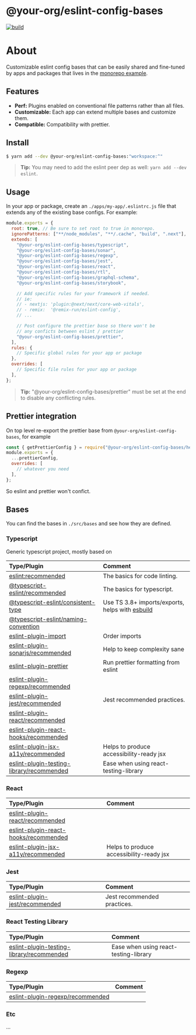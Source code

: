 # @your-org/eslint-config-bases

<p align="left">
  <a aria-label="Build" href="https://github.com/belgattitude/nextjs-monorepo-example/actions?query=workflow%3ACI">
    <img alt="build" src="https://img.shields.io/github/workflow/status/belgattitude/nextjs-monorepo-example/CI-web-app/main?label=CI&logo=github&style=flat-quare&labelColor=000000" />
  </a>
</p>

# About

Customizable eslint config bases that can be easily shared and fine-tuned by apps and
packages that lives in the [monorepo example](https://github.com/belgattitude/nextjs-monorepo-example).

## Features

- **Perf:** Plugins enabled on conventional file patterns rather than all files.
- **Customizable:** Each app can extend multiple bases and customize them.
- **Compatible:** Compatibility with prettier.

## Install

```bash
$ yarn add --dev @your-org/eslint-config-bases:"workspace:^"
```

> **Tip:** You may need to add the eslint peer dep as well: `yarn add --dev eslint`.

## Usage

In your app or package, create an `./apps/my-app/.eslintrc.js` file that extends any of the
existing base configs. For example:

```javascript
module.exports = {
  root: true, // Be sure to set root to true in monorepo.
  ignorePatterns: ["**/node_modules", "**/.cache", "build", ".next"],
  extends: [
    "@your-org/eslint-config-bases/typescript",
    "@your-org/eslint-config-bases/sonar",
    "@your-org/eslint-config-bases/regexp",
    "@your-org/eslint-config-bases/jest",
    "@your-org/eslint-config-bases/react",
    "@your-org/eslint-config-bases/rtl",
    "@your-org/eslint-config-bases/graphql-schema",
    "@your-org/eslint-config-bases/storybook",

    // Add specific rules for your framework if needed.
    // ie:
    // - nextjs: 'plugin:@next/next/core-web-vitals',
    // - remix:  '@remix-run/eslint-config',
    // ...

    // Post configure the prettier base so there won't be
    // any conficts between eslint / prettier
    "@your-org/eslint-config-bases/prettier",
  ],
  rules: {
    // Specific global rules for your app or package
  },
  overrides: [
    // Specific file rules for your app or package
  ],
};
```

> **Tip:** "@your-org/eslint-config-bases/prettier" must be set at the end to disable any
> conflicting rules.

## Prettier integration

On top level re-export the prettier base from `@your-org/eslint-config-bases`, for example

```javascript
const { getPrettierConfig } = require("@your-org/eslint-config-bases/helpers");
module.exports = {
  ...prettierConfig,
  overrides: [
    // whatever you need
  ],
};
```

So eslint and prettier won't confict.

## Bases

You can find the bases in `./src/bases` and see how they are defined.

### Typescript

Generic typescript project, mostly based on

| Type/Plugin                                                                                                             | Comment                                                                      |
| :---------------------------------------------------------------------------------------------------------------------- | :--------------------------------------------------------------------------- |
| [eslint:recommended](https://eslint.org/docs/rules/)                                                                    | The basics for code linting.                                                 |
| [@typescript-eslint/recommended](https://typescript-eslint.io/rules/)                                                   | The basics for typescript.                                                   |
| [@typescript-eslint/consistent-type](https://typescript-eslint.io/rules/consistent-type-imports)                        | Use TS 3.8+ imports/exports, helps with [esbuild](https://esbuild.github.io) |
| [@typescript-eslint/naming-convention](https://typescript-eslint.io/rules/naming-convention)                            |                                                                              |
| [eslint-plugin-import](https://github.com/import-js/eslint-plugin-import)                                               | Order imports                                                                |
| [eslint-plugin-sonarjs/recommended](https://github.com/SonarSource/eslint-plugin-sonarjs)                               | Help to keep complexity sane                                                 |
| [eslint-plugin-prettier](https://github.com/prettier/eslint-plugin-prettier)                                            | Run prettier formatting from eslint                                          |
| [eslint-plugin-regexp/recommended](https://github.com/ota-meshi/eslint-plugin-regexp)                                   |                                                                              |
| [eslint-plugin-jest/recommended](https://github.com/jest-community/eslint-plugin-jest)                                  | Jest recommended practices.                                                  |
| [eslint-plugin-react/recommended](https://github.com/yannickcr/eslint-plugin-react)                                     |                                                                              |
| [eslint-plugin-react-hooks/recommended](https://github.com/facebook/react/tree/main/packages/eslint-plugin-react-hooks) |                                                                              |
| [eslint-plugin-jsx-a11y/recommended](https://github.com/jsx-eslint/eslint-plugin-jsx-a11y)                              | Helps to produce accessibility-ready jsx                                     |
| [eslint-plugin-testing-library/recommended](https://github.com/testing-library/eslint-plugin-testing-library)           | Ease when using react-testing-library                                        |

### React

| Type/Plugin                                                                                                             | Comment                                  |
| :---------------------------------------------------------------------------------------------------------------------- | :--------------------------------------- |
| [eslint-plugin-react/recommended](https://github.com/yannickcr/eslint-plugin-react)                                     |                                          |
| [eslint-plugin-react-hooks/recommended](https://github.com/facebook/react/tree/main/packages/eslint-plugin-react-hooks) |                                          |
| [eslint-plugin-jsx-a11y/recommended](https://github.com/jsx-eslint/eslint-plugin-jsx-a11y)                              | Helps to produce accessibility-ready jsx |

### Jest

| Type/Plugin                                                                            | Comment                     |
| :------------------------------------------------------------------------------------- | :-------------------------- |
| [eslint-plugin-jest/recommended](https://github.com/jest-community/eslint-plugin-jest) | Jest recommended practices. |

### React Testing Library

| Type/Plugin                                                                                                   | Comment                               |
| :------------------------------------------------------------------------------------------------------------ | :------------------------------------ |
| [eslint-plugin-testing-library/recommended](https://github.com/testing-library/eslint-plugin-testing-library) | Ease when using react-testing-library |

### Regexp

| Type/Plugin                                                                           | Comment |
| :------------------------------------------------------------------------------------ | :------ |
| [eslint-plugin-regexp/recommended](https://github.com/ota-meshi/eslint-plugin-regexp) |         |

### Etc

...

